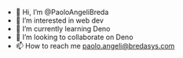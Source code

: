 - 👋 Hi, I’m @PaoloAngeliBreda
- 👀 I’m interested in web dev
- 🌱 I’m currently learning Deno
- 💞️ I’m looking to collaborate on Deno
- 📫 How to reach me paolo.angeli@bredasys.com

<!---
PaoloAngeliBreda/PaoloAngeliBreda is a ✨ special ✨ repository because its `README.md` (this file) appears on your GitHub profile.
You can click the Preview link to take a look at your changes.
--->
